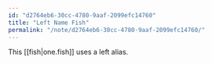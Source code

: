 ```yaml
---
id: "d2764eb6-30cc-4780-9aaf-2099efc14760"
title: "Left Name Fish"
permalink: "/note/d2764eb6-30cc-4780-9aaf-2099efc14760/"
---
```

This [[fish|one.fish]] uses a left alias.
